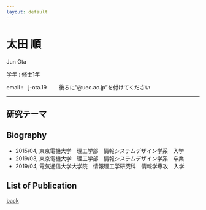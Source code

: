 ```yaml
---
layout: default
---
```


# 太田 順

<!-- ![takaki](./fig/toh.jpg){:width="300px"} -->

Jun Ota

学年 : 修士1年

email :　j-ota.19 　　後ろに”@uec.ac.jp”を付けてください

---


## 研究テーマ


## Biography
- 2015/04, 東京電機大学　理工学部　情報システムデザイン学系　入学
- 2019/03, 東京電機大学　理工学部　情報システムデザイン学系　卒業
- 2019/04, 電気通信大学大学院　情報理工学研究科　情報学専攻　入学


## List of Publication

[back](./)
